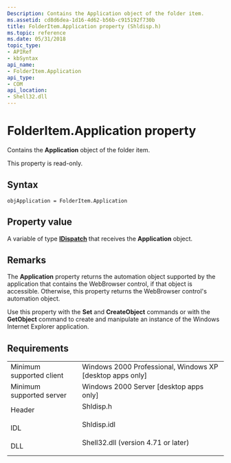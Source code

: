 ```yaml
---
Description: Contains the Application object of the folder item.
ms.assetid: cd8d6dea-1d16-4d62-b56b-c915192f730b
title: FolderItem.Application property (Shldisp.h)
ms.topic: reference
ms.date: 05/31/2018
topic_type: 
- APIRef
- kbSyntax
api_name: 
- FolderItem.Application
api_type: 
- COM
api_location: 
- Shell32.dll
---
```


# FolderItem.Application property

Contains the **Application** object of the folder item.

This property is read-only.

## Syntax


```JScript
objApplication = FolderItem.Application
```



## Property value

A variable of type [**IDispatch**](/windows/win32/api/oaidl/nn-oaidl-idispatch) that receives the **Application** object.

## Remarks

The **Application** property returns the automation object supported by the application that contains the WebBrowser control, if that object is accessible. Otherwise, this property returns the WebBrowser control's automation object.

Use this property with the **Set** and **CreateObject** commands or with the **GetObject** command to create and manipulate an instance of the Windows Internet Explorer application.

## Requirements



|                                     |                                                                                                                |
|-------------------------------------|----------------------------------------------------------------------------------------------------------------|
| Minimum supported client<br/> | Windows 2000 Professional, Windows XP \[desktop apps only\]<br/>                                         |
| Minimum supported server<br/> | Windows 2000 Server \[desktop apps only\]<br/>                                                           |
| Header<br/>                   | <dl> <dt>Shldisp.h</dt> </dl>                           |
| IDL<br/>                      | <dl> <dt>Shldisp.idl</dt> </dl>                         |
| DLL<br/>                      | <dl> <dt>Shell32.dll (version 4.71 or later)</dt> </dl> |



 

 